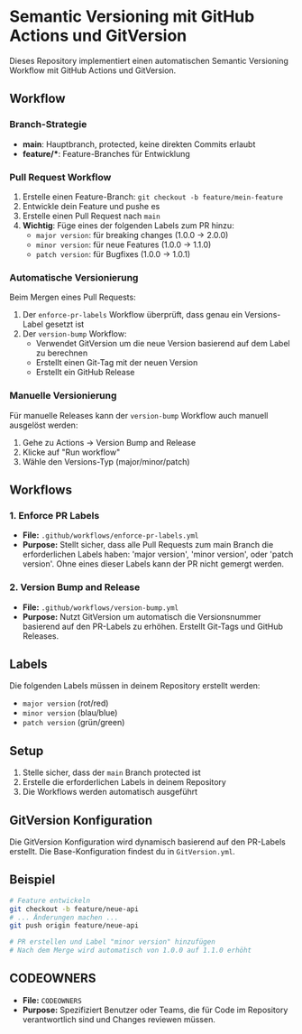 # Semantic Versioning mit GitHub Actions und GitVersion

Dieses Repository implementiert einen automatischen Semantic Versioning Workflow mit GitHub Actions und GitVersion.

## Workflow

### Branch-Strategie

- **main**: Hauptbranch, protected, keine direkten Commits erlaubt
- **feature/\***: Feature-Branches für Entwicklung

### Pull Request Workflow

1. Erstelle einen Feature-Branch: `git checkout -b feature/mein-feature`
2. Entwickle dein Feature und pushe es
3. Erstelle einen Pull Request nach `main`
4. **Wichtig**: Füge eines der folgenden Labels zum PR hinzu:
   - `major version`: für breaking changes (1.0.0 → 2.0.0)
   - `minor version`: für neue Features (1.0.0 → 1.1.0)  
   - `patch version`: für Bugfixes (1.0.0 → 1.0.1)

### Automatische Versionierung

Beim Mergen eines Pull Requests:

1. Der `enforce-pr-labels` Workflow überprüft, dass genau ein Versions-Label gesetzt ist
2. Der `version-bump` Workflow:
   - Verwendet GitVersion um die neue Version basierend auf dem Label zu berechnen
   - Erstellt einen Git-Tag mit der neuen Version
   - Erstellt ein GitHub Release

### Manuelle Versionierung

Für manuelle Releases kann der `version-bump` Workflow auch manuell ausgelöst werden:

1. Gehe zu Actions → Version Bump and Release
2. Klicke auf "Run workflow"  
3. Wähle den Versions-Typ (major/minor/patch)

## Workflows

### 1. Enforce PR Labels

- **File:** `.github/workflows/enforce-pr-labels.yml`
- **Purpose:** Stellt sicher, dass alle Pull Requests zum main Branch die erforderlichen Labels haben: 'major version', 'minor version', oder 'patch version'. Ohne eines dieser Labels kann der PR nicht gemergt werden.

### 2. Version Bump and Release

- **File:** `.github/workflows/version-bump.yml`  
- **Purpose:** Nutzt GitVersion um automatisch die Versionsnummer basierend auf den PR-Labels zu erhöhen. Erstellt Git-Tags und GitHub Releases.

## Labels

Die folgenden Labels müssen in deinem Repository erstellt werden:

- `major version` (rot/red)
- `minor version` (blau/blue)
- `patch version` (grün/green)

## Setup

1. Stelle sicher, dass der `main` Branch protected ist
2. Erstelle die erforderlichen Labels in deinem Repository
3. Die Workflows werden automatisch ausgeführt

## GitVersion Konfiguration

Die GitVersion Konfiguration wird dynamisch basierend auf den PR-Labels erstellt. Die Base-Konfiguration findest du in `GitVersion.yml`.

## Beispiel

```bash
# Feature entwickeln
git checkout -b feature/neue-api
# ... Änderungen machen ...
git push origin feature/neue-api

# PR erstellen und Label "minor version" hinzufügen
# Nach dem Merge wird automatisch von 1.0.0 auf 1.1.0 erhöht
```

## CODEOWNERS

- **File:** `CODEOWNERS`
- **Purpose:** Spezifiziert Benutzer oder Teams, die für Code im Repository verantwortlich sind und Changes reviewen müssen.
